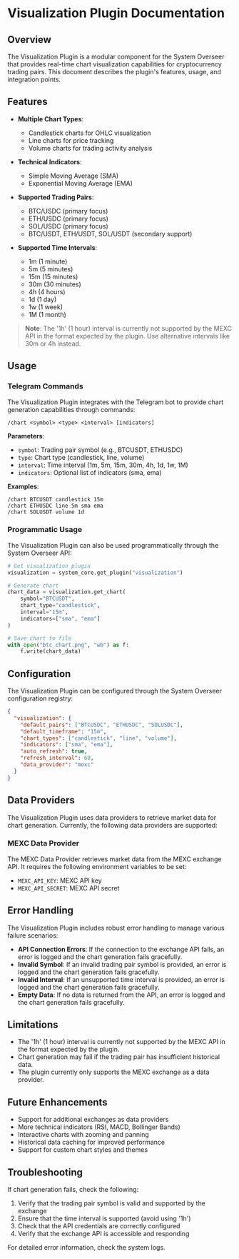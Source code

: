 # Visualization Plugin Documentation

## Overview

The Visualization Plugin is a modular component for the System Overseer that provides real-time chart visualization capabilities for cryptocurrency trading pairs. This document describes the plugin's features, usage, and integration points.

## Features

- **Multiple Chart Types**:
  - Candlestick charts for OHLC visualization
  - Line charts for price tracking
  - Volume charts for trading activity analysis

- **Technical Indicators**:
  - Simple Moving Average (SMA)
  - Exponential Moving Average (EMA)

- **Supported Trading Pairs**:
  - BTC/USDC (primary focus)
  - ETH/USDC (primary focus)
  - SOL/USDC (primary focus)
  - BTC/USDT, ETH/USDT, SOL/USDT (secondary support)

- **Supported Time Intervals**:
  - 1m (1 minute)
  - 5m (5 minutes)
  - 15m (15 minutes)
  - 30m (30 minutes)
  - 4h (4 hours)
  - 1d (1 day)
  - 1w (1 week)
  - 1M (1 month)

> **Note**: The '1h' (1 hour) interval is currently not supported by the MEXC API in the format expected by the plugin. Use alternative intervals like 30m or 4h instead.

## Usage

### Telegram Commands

The Visualization Plugin integrates with the Telegram bot to provide chart generation capabilities through commands:

```
/chart <symbol> <type> <interval> [indicators]
```

**Parameters**:
- `symbol`: Trading pair symbol (e.g., BTCUSDT, ETHUSDC)
- `type`: Chart type (candlestick, line, volume)
- `interval`: Time interval (1m, 5m, 15m, 30m, 4h, 1d, 1w, 1M)
- `indicators`: Optional list of indicators (sma, ema)

**Examples**:
```
/chart BTCUSDT candlestick 15m
/chart ETHUSDC line 5m sma ema
/chart SOLUSDT volume 1d
```

### Programmatic Usage

The Visualization Plugin can also be used programmatically through the System Overseer API:

```python
# Get visualization plugin
visualization = system_core.get_plugin("visualization")

# Generate chart
chart_data = visualization.get_chart(
    symbol="BTCUSDT",
    chart_type="candlestick",
    interval="15m",
    indicators=["sma", "ema"]
)

# Save chart to file
with open("btc_chart.png", "wb") as f:
    f.write(chart_data)
```

## Configuration

The Visualization Plugin can be configured through the System Overseer configuration registry:

```json
{
  "visualization": {
    "default_pairs": ["BTCUSDC", "ETHUSDC", "SOLUSDC"],
    "default_timeframe": "15m",
    "chart_types": ["candlestick", "line", "volume"],
    "indicators": ["sma", "ema"],
    "auto_refresh": true,
    "refresh_interval": 60,
    "data_provider": "mexc"
  }
}
```

## Data Providers

The Visualization Plugin uses data providers to retrieve market data for chart generation. Currently, the following data providers are supported:

### MEXC Data Provider

The MEXC Data Provider retrieves market data from the MEXC exchange API. It requires the following environment variables to be set:

- `MEXC_API_KEY`: MEXC API key
- `MEXC_API_SECRET`: MEXC API secret

## Error Handling

The Visualization Plugin includes robust error handling to manage various failure scenarios:

- **API Connection Errors**: If the connection to the exchange API fails, an error is logged and the chart generation fails gracefully.
- **Invalid Symbol**: If an invalid trading pair symbol is provided, an error is logged and the chart generation fails gracefully.
- **Invalid Interval**: If an unsupported time interval is provided, an error is logged and the chart generation fails gracefully.
- **Empty Data**: If no data is returned from the API, an error is logged and the chart generation fails gracefully.

## Limitations

- The '1h' (1 hour) interval is currently not supported by the MEXC API in the format expected by the plugin.
- Chart generation may fail if the trading pair has insufficient historical data.
- The plugin currently only supports the MEXC exchange as a data provider.

## Future Enhancements

- Support for additional exchanges as data providers
- More technical indicators (RSI, MACD, Bollinger Bands)
- Interactive charts with zooming and panning
- Historical data caching for improved performance
- Support for custom chart styles and themes

## Troubleshooting

If chart generation fails, check the following:

1. Verify that the trading pair symbol is valid and supported by the exchange
2. Ensure that the time interval is supported (avoid using '1h')
3. Check that the API credentials are correctly configured
4. Verify that the exchange API is accessible and responding

For detailed error information, check the system logs.
